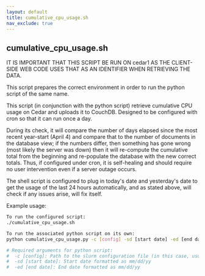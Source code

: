 ```yaml
---
layout: default
title: cumulative_cpu_usage.sh 
nav_exclude: true
---
```


## cumulative_cpu_usage.sh 

IT IS IMPORTANT THAT THIS SCRIPT BE RUN ON cedar1 AS THE CLIENT-SIDE WEB CODE USES THAT AS AN IDENTIFIER WHEN RETRIEVING THE DATA.
 
This script prepares the correct environment in order to run the python script of the same name.

This script (in conjunction with the python script) retrieve cumulative CPU usage on Cedar and uploads it to CouchDB. Designed to be configured with cron so that it can run once a day. 

During its check, it will compare the number of days elapsed since the most recent year-start (April 4) and compare that to the number of documents in the database view; if the numbers differ, then something has gone wrong (most likely the server was down) then it will re-compute the cumulative total from the beginning and re-populate the database with the new correct totals. Thus, if configured under cron, it is self-healing and should require no user intervention even if a server outage occurs.

The shell script is configured to plug in today's date and yesterday's date to get the usage of the last 24 hours automatically, and as stated above, will check if any issues arise, will fix itself.

Example usage: 
```bash
To run the configured script:
./cumulative_cpu_usage.sh

To run the associated python script on its own:
python cumulative_cpu_usage.py -c [config] -sd [start date] -ed [end date]

# Required arguments for python script:
#  -c [config]: Path to the slurm configuration file (in this case, usually config/slurm_processing.cfg)
#  -sd [start date]: Start date formatted as mm/dd/yy
#  -ed [end date]: End date formatted as mm/dd/yy
```
